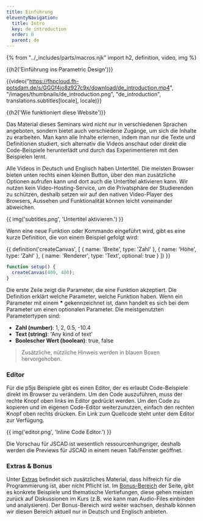```yaml
---
title: Einführung
eleventyNavigation:
  title: Intro
  key: de_introduction
  order: 0
  parent: de
---
```


{% from "../_includes/parts/macros.njk" import h2, definition, video, img %}

{{h2('Einführung ins Parametric Design')}}

{{video("https://fhpcloud.fh-potsdam.de/s/GGGf4jo8z927c9x/download/de_introduction.mp4", "/images/thumbnails/de_introduction.png", "de_introduction", translations.subtitles[locale], locale)}}

<!--
de: https://fhpcloud.fh-potsdam.de/s/GGGf4jo8z927c9x
en: https://fhpcloud.fh-potsdam.de/s/soZc2mA9kSpRxxL
-->

{{h2('Wie funktioniert diese Website')}}

Das Material dieses Seminars wird nicht nur in verschiedenen Sprachen angeboten, sondern bietet auch verschiedene Zugänge, um sich die Inhalte zu erarbeiten. Man kann alle Inhalte erlernen, indem man nur die Texte und Definitionen studiert, sich alternativ die Videos anschaut oder direkt die Code-Beispiele herunterlädt und durch das Experimentieren mit den Beispielen lernt.

Alle Videos in Deutsch und Englisch haben Untertitel. Die meisten Browser bieten unten rechts einen kleinen Button, über den man zusätzliche Optionen aufrufen kann und dort auch die Untertitel aktivieren kann. Wir nutzen kein Video-Hosting-Service, um die Privatsphäre der Studierenden zu schützen, deshalb setzen wir auf den nativen Video-Player des Browsers, Aussehen und Funktionalität können leicht voneinander abweichen.

{{ img('subtitles.png', 'Untertitel aktivieren.') }}

Wenn eine neue Funktion oder Kommando eingeführt wird, gibt es eine kurze Definition, die von einem Beispiel gefolgt wird: 

{{ definition('createCanvas', [
  { name: 'Breite', type: 'Zahl' },
  { name: 'Höhe', type: 'Zahl' },
  { name: 'Renderer', type: 'Text', optional: true }
]) }}

```js
function setup() {
  createCanvas(400, 400);
}
```

Die erste Zeile zeigt die Parameter, die eine Funktion akzeptiert. Die Definition erklärt welche Parameter, welche Funktion haben. Wenn ein Parameter mit einem **\*** gekennzeichnet ist, dann handelt es sich bei dem Parameter um einen optionalen Parameter. Die meistgenutzten Parametertypen sind:

- **Zahl (number)**: 1, 2, 0.5, -10.4
- **Text (string)**: 'Any kind of text'
- **Boolescher Wert (boolean)**: true, false

> Zusätzliche, nützliche Hinweis werden in blauen Boxen hervorgehoben.

### Editor

Für die p5js Beispiele gibt es einen Editor, der es erlaubt Code-Beispiele direkt im Browser zu verändern. Um den Code auszuführen, muss der rechte Knopf oben links im Editor gedrückt werden. Um den Code zu kopieren und im eigenen Code-Editor weiterzunutzen, einfach den rechten Knopf oben rechts drücken. Ein Link zum Quellcode steht unter dem Editor zur Verfügung.

{{ img('editor.png', 'Inline Code Editor.') }}

Die Vorschau für JSCAD ist wesentlich ressourcenhungriger, deshalb werden die Previews für JSCAD in einem neuen Tab/Fenster geöffnet.

### Extras & Bonus

Unter [Extras](extras/index.md) befindet sich zusätzliches Material, dass hilfreich für die Programmierung ist, aber nicht Pflicht ist. Im [Bonus-Bereich](bonus/index.md) der Seite, gibt es konkrete Beispiele und thematische Vertiefungen, diese gehen meisten zurück auf Diskussionen im Kurs (z.B. wie kann man Audio-Files einbinden und analysieren). Der Bonus-Bereich wird weiter wachsen, deshalb können wir diesen Bereich aktuell nur in Deutsch und Englisch anbieten.